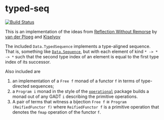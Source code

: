 typed-seq
=========

[![Build Status](https://travis-ci.org/lambdageek/typed-seq.svg)](https://travis-ci.org/lambdageek/typed-seq)

This is an implementation of the ideas from
[Reflection Without Remorse](http://homepages.cwi.nl/~ploeg/papers/zseq.pdf)
by [van der Ploeg](http://homepages.cwi.nl/~ploeg/) and [Kiselyov](http://okmij.org/ftp/)

The included `Data.TypedSequence` implements a type-aligned sequence.
That is, something like
[`Data.Sequence`](http://hackage.haskell.org/package/containers/docs/Data-Sequence.html),
but with each element of kind `* -> * -> *` such that the
second type index of an element is equal to the first type index of its successor.

Also included are
1. an implementation of a `Free f` monad of a functor `f` in terms of type-directed sequences;
2. a `Program i` monad in the style of the 
[`operational`](http://hackage.haskell.org/package/operational) package
builds a monad out of any GADT `i` describing the primitive operations.
3. A pair of terms that witness a bijection `Free f` ≅ `Program (ReifiedFunctor f)` where `ReifiedFunctor f` is
 a primitive operation that denotes the `fmap` operation of the functor `f`.

